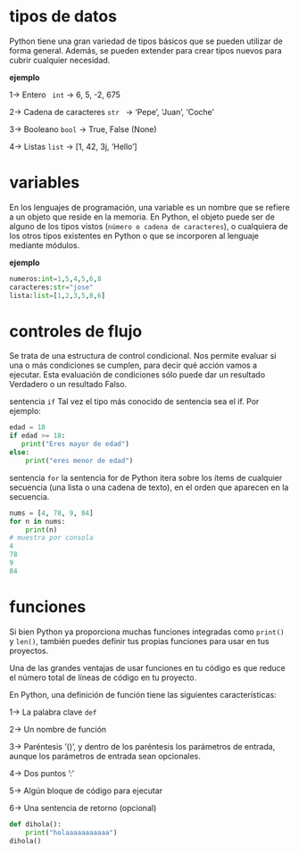# tipos de datos
Python tiene una gran variedad de tipos básicos que se pueden utilizar de forma general. Además, se pueden extender para crear tipos nuevos para cubrir cualquier necesidad.

**ejemplo**

1-> Entero	               ` int`	      ->         6, 5, -2, 675

2-> Cadena de caracteres	`str `        ->   ‘Pepe’, ‘Juan’, ‘Coche’

3-> Booleano	            `bool`	      ->   True, False (None)

4-> Listas	                `list`	      ->    [1, 42, 3j, ‘Hello’]



# variables 
En los lenguajes de programación, una variable es un nombre que se refiere a un objeto que reside en la memoria. En Python, el objeto puede ser de alguno de los tipos vistos (`número o cadena de caracteres`), o cualquiera de los otros tipos existentes en Python o que se incorporen al lenguaje mediante módulos.

**ejemplo**
```python
numeros:int=1,5,4,5,6,8
caracteres:str="jose"
lista:list=[1,2,3,5,8,6]
```
# controles de flujo 

Se trata de una estructura de control condicional. Nos permite evaluar si una o más condiciones se cumplen, para decir qué acción vamos a ejecutar. Esta evaluación de condiciones sólo puede dar un resultado Verdadero o un resultado Falso.

 sentencia `if`
Tal vez el tipo más conocido de sentencia sea el if. Por ejemplo:

```python
edad = 18
if edad >= 18:
   print("Eres mayor de edad")
else:
    print("eres menor de edad")

```
sentencia `for`
la sentencia for de Python itera sobre los ítems de cualquier secuencia (una lista o una cadena de texto), en el orden que aparecen en la secuencia.

```python
nums = [4, 78, 9, 84]
for n in nums:
    print(n)
# muestra por consola
4
78
9
84
```

# funciones

Si bien Python ya proporciona muchas funciones integradas como `print()` y `len()`, también puedes definir tus propias funciones para usar en tus proyectos.

Una de las grandes ventajas de usar funciones en tu código es que reduce el número total de líneas de código en tu proyecto.

En Python, una definición de función tiene las siguientes características:

1-> La palabra clave `def`

2-> Un nombre de función

3-> Paréntesis ’()’, y dentro de los paréntesis los parámetros de entrada, aunque los parámetros de entrada sean opcionales.

4-> Dos puntos ’:’

5-> Algún bloque de código para ejecutar

6-> Una sentencia de retorno (opcional)

```python
def dihola():
    print("holaaaaaaaaaaa")
dihola()
```
